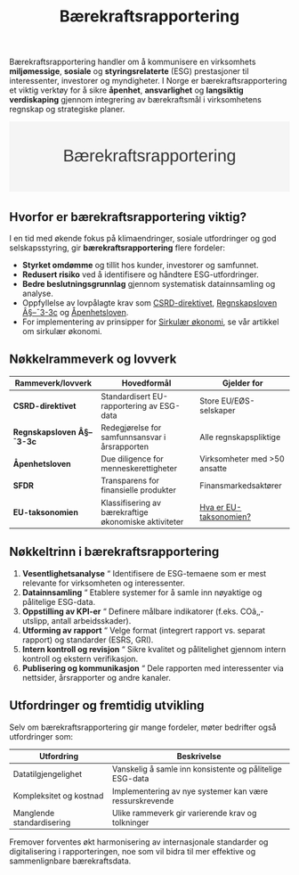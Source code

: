 ﻿---
title: "Bærekraftsrapportering"
seoTitle: "Bærekraftsrapportering"
meta_description: 'Bærekraftsrapportering handler om å kommunisere en virksomhets **miljømessige**, **sosiale** og **styringsrelaterte** (ESG) prestasjoner til interessenter, i...'
slug: baerekraftsrapportering
type: blog
layout: pages/single
---

Bærekraftsrapportering handler om å kommunisere en virksomhets **miljømessige**, **sosiale** og **styringsrelaterte** (ESG) prestasjoner til interessenter, investorer og myndigheter. I Norge er bærekraftsrapportering et viktig verktøy for å sikre **åpenhet**, **ansvarlighet** og **langsiktig verdiskaping** gjennom integrering av bærekraftsmål i virksomhetens regnskap og strategiske planer.

![Bærekraftsrapportering](baerekraftsrapportering-image.svg)

## Hvorfor er bærekraftsrapportering viktig?

I en tid med økende fokus på klimaendringer, sosiale utfordringer og god selskapsstyring, gir **bærekraftsrapportering** flere fordeler:

* **Styrket omdømme** og tillit hos kunder, investorer og samfunnet.
* **Redusert risiko** ved å identifisere og håndtere ESG-utfordringer.
* **Bedre beslutningsgrunnlag** gjennom systematisk datainnsamling og analyse.
* Oppfyllelse av lovpålagte krav som [CSRD-direktivet](/blogs/regnskap/hva-er-csrd "Hva er CSRD? Corporate Sustainability Reporting Directive - Komplett Guide"), [Regnskapsloven Â§–¯3-3c](/blogs/regnskap/hva-er-opplysningsplikt "Hva er Opplysningsplikt? Guide til Regnskapsloven Â§–¯3-3c og samfunnsansvar") og [Åpenhetsloven](/blogs/regnskap/hva-er-opplysningsplikt "Hva er Opplysningsplikt? Guide til Åpenhetsloven og due diligence").
* For implementering av prinsipper for [Sirkulær økonomi](/blogs/regnskap/sirkulaer-okonomi "Sirkulær økonomi i Regnskap: En Guide til Sirkulær økonomi og Regnskapspraksis"), se vår artikkel om sirkulær økonomi.

## Nøkkelrammeverk og lovverk

| Rammeverk/lovverk                      | Hovedformål                                     | Gjelder for                 |
|----------------------------------------|--------------------------------------------------|-----------------------------|
| **CSRD-direktivet**                    | Standardisert EU-rapportering av ESG-data        | Store EU/EØS-selskaper      |
| **Regnskapsloven Â§–¯3-3c**              | Redegjørelse for samfunnsansvar i årsrapporten   | Alle regnskapspliktige      |
| **Åpenhetsloven**                      | Due diligence for menneskerettigheter            | Virksomheter med >50 ansatte|
| **SFDR**                               | Transparens for finansielle produkter            | Finansmarkedsaktører        |
| **EU-taksonomien**                     | Klassifisering av bærekraftige økonomiske aktiviteter | [Hva er EU-taksonomien?](/blogs/regnskap/hva-er-eu-taksonomien "EU-taksonomien: Klassifiseringssystem for Bærekraftige Aktiviteter") |

## Nøkkeltrinn i bærekraftsrapportering

1. **Vesentlighetsanalyse** “ Identifisere de ESG-temaene som er mest relevante for virksomheten og interessenter.
2. **Datainnsamling** “ Etablere systemer for å samle inn nøyaktige og pålitelige ESG-data.
3. **Oppstilling av KPI-er** “ Definere målbare indikatorer (f.eks. COâ‚‚-utslipp, antall arbeidsskader).
4. **Utforming av rapport** “ Velge format (integrert rapport vs. separat rapport) og standarder (ESRS, GRI).
5. **Intern kontroll og revisjon** “ Sikre kvalitet og pålitelighet gjennom intern kontroll og ekstern verifikasjon.
6. **Publisering og kommunikasjon** “ Dele rapporten med interessenter via nettsider, årsrapporter og andre kanaler.

## Utfordringer og fremtidig utvikling

Selv om bærekraftsrapportering gir mange fordeler, møter bedrifter også utfordringer som:

| Utfordring                  | Beskrivelse                                                |
|-----------------------------|------------------------------------------------------------|
| Datatilgjengelighet         | Vanskelig å samle inn konsistente og pålitelige ESG-data   |
| Kompleksitet og kostnad     | Implementering av nye systemer kan være ressurskrevende    |
| Manglende standardisering   | Ulike rammeverk gir varierende krav og tolkninger          |

Fremover forventes økt harmonisering av internasjonale standarder og digitalisering i rapporteringen, noe som vil bidra til mer effektive og sammenlignbare bærekraftsdata.











